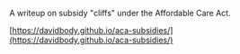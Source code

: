 A writeup on subsidy "cliffs" under the Affordable Care Act.

[https://davidbody.github.io/aca-subsidies/](https://davidbody.github.io/aca-subsidies/)

